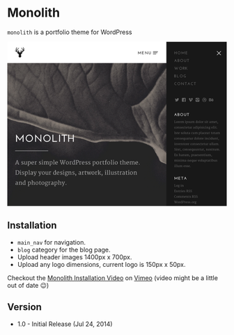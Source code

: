 # Monolith

`monolith` is a portfolio theme for WordPress

![Screentshot of Monolith, a WordPress theme](screenshot.png?raw=true)

## Installation

* `main_nav` for navigation.
* `blog` category for the blog page.
* Upload header images 1400px x 700px.
* Upload any logo dimensions, current logo is 150px x 50px.

Checkout the [Monolith Installation Video](https://vimeo.com/101618321) on [Vimeo](https://vimeo.com/tinktank) (video might be a little out of date 😉)

## Version

* 1.0 - Initial Release (Jul 24, 2014)
